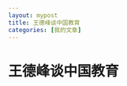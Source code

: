 ```yaml
---
layout: mypost
title: 王德峰谈中国教育
categories: [我的文章]
---
```

#  王德峰谈中国教育

<i class="fas fa-highlighter"></i>